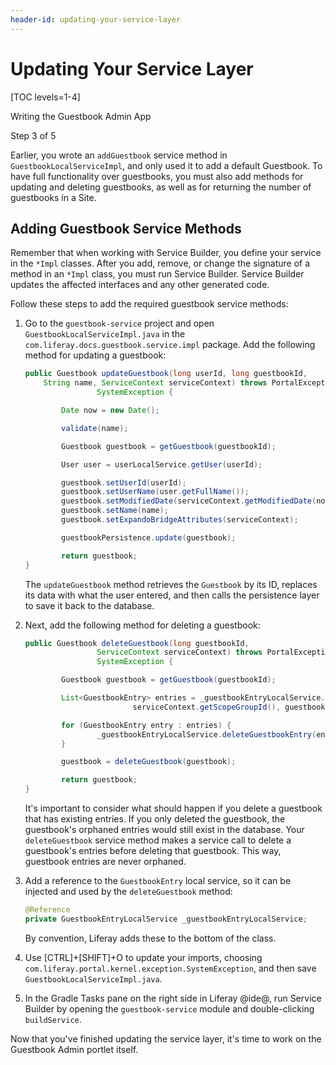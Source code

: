 ```yaml
---
header-id: updating-your-service-layer
---
```


# Updating Your Service Layer

[TOC levels=1-4]

<div class="learn-path-step row">
    <p id="stepTitle">Writing the Guestbook Admin App</p><p>Step 3 of 5</p>
</div>

Earlier, you wrote an `addGuestbook` service method in
`GuestbookLocalServiceImpl`, and only used it to add a default Guestbook. To
have full functionality over guestbooks, you must also add methods for updating
and deleting guestbooks, as well as for returning the number of guestbooks in
a Site. 

## Adding Guestbook Service Methods

Remember that when working with Service Builder, you define your service in the
`*Impl` classes. After you add, remove, or change the signature of a method in
an `*Impl` class, you must run Service Builder. Service Builder updates the
affected interfaces and any other generated code. 

Follow these steps to add the required guestbook service methods: 

1.  Go to the `guestbook-service` project and open 
    `GuestbookLocalServiceImpl.java` in the 
    `com.liferay.docs.guestbook.service.impl` package. Add the following method 
    for updating a guestbook: 

    ```java
    public Guestbook updateGuestbook(long userId, long guestbookId,
        String name, ServiceContext serviceContext) throws PortalException,
                    SystemException {

            Date now = new Date();

            validate(name);

            Guestbook guestbook = getGuestbook(guestbookId);

            User user = userLocalService.getUser(userId);

            guestbook.setUserId(userId);
            guestbook.setUserName(user.getFullName());
            guestbook.setModifiedDate(serviceContext.getModifiedDate(now));
            guestbook.setName(name);
            guestbook.setExpandoBridgeAttributes(serviceContext);

            guestbookPersistence.update(guestbook);

            return guestbook;
    }
    ```

    The `updateGuestbook` method retrieves the `Guestbook` by its ID, replaces 
    its data with what the user entered, and then calls the persistence layer to 
    save it back to the database. 

2.  Next, add the following method for deleting a guestbook: 

    ```java
	public Guestbook deleteGuestbook(long guestbookId,
                    ServiceContext serviceContext) throws PortalException,
                    SystemException {

            Guestbook guestbook = getGuestbook(guestbookId);

            List<GuestbookEntry> entries = _guestbookEntryLocalService.getGuestbookEntries(
                            serviceContext.getScopeGroupId(), guestbookId);

            for (GuestbookEntry entry : entries) {
                    _guestbookEntryLocalService.deleteGuestbookEntry(entry.getEntryId());
            }

            guestbook = deleteGuestbook(guestbook);

            return guestbook;
    }
    ```

    It's important to consider what should happen if you delete a guestbook that
    has existing entries. If you only deleted the guestbook, the guestbook's 
    orphaned entries would still exist in the database. Your `deleteGuestbook`
    service method makes a service call to delete a guestbook's entries before
    deleting that guestbook. This way, guestbook entries are never orphaned. 

3.  Add a reference to the `GuestbookEntry` local service, so it can be injected
    and used by the `deleteGuestbook` method: 

    ```java
	@Reference
	private GuestbookEntryLocalService _guestbookEntryLocalService;
    ```

    By convention, Liferay adds these to the bottom of the class. 

4.  Use [CTRL]+[SHIFT]+O to update your imports, choosing
    `com.liferay.portal.kernel.exception.SystemException`, and then save
    `GuestbookLocalServiceImpl.java`.

5.  In the Gradle Tasks pane on the right side in Liferay @ide@, run Service 
    Builder by opening the `guestbook-service` module and double-clicking 
    `buildService`. 

Now that you've finished updating the service layer, it's time to work on the
Guestbook Admin portlet itself. 
